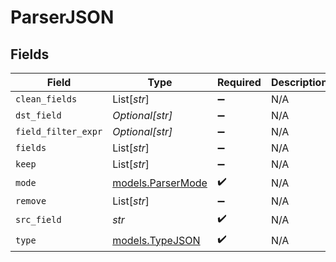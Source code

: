 # ParserJSON


## Fields

| Field                                        | Type                                         | Required                                     | Description                                  |
| -------------------------------------------- | -------------------------------------------- | -------------------------------------------- | -------------------------------------------- |
| `clean_fields`                               | List[*str*]                                  | :heavy_minus_sign:                           | N/A                                          |
| `dst_field`                                  | *Optional[str]*                              | :heavy_minus_sign:                           | N/A                                          |
| `field_filter_expr`                          | *Optional[str]*                              | :heavy_minus_sign:                           | N/A                                          |
| `fields`                                     | List[*str*]                                  | :heavy_minus_sign:                           | N/A                                          |
| `keep`                                       | List[*str*]                                  | :heavy_minus_sign:                           | N/A                                          |
| `mode`                                       | [models.ParserMode](../models/parsermode.md) | :heavy_check_mark:                           | N/A                                          |
| `remove`                                     | List[*str*]                                  | :heavy_minus_sign:                           | N/A                                          |
| `src_field`                                  | *str*                                        | :heavy_check_mark:                           | N/A                                          |
| `type`                                       | [models.TypeJSON](../models/typejson.md)     | :heavy_check_mark:                           | N/A                                          |